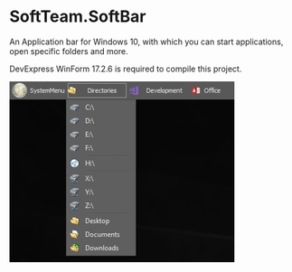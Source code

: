 # SoftTeam.SoftBar
An Application bar for Windows 10, with which you can start applications, open specific folders and more.

DevExpress WinForm 17.2.6 is required to compile this project.

<img src="/SoftBar-directories.png">
